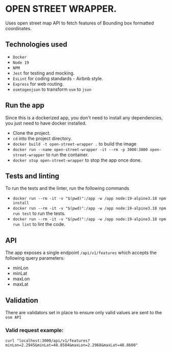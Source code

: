 # OPEN STREET WRAPPER.
Uses open street map API to fetch features of Bounding box formatted coordinates.

## Technologies used
- `Docker`
- `Node 19`
- `NPM`
- `Jest` for testing and mocking.
- `EsLint` for coding standards - Airbnb style.
- `Express` for web routing.
- `osmtogeojson` to transform `osm` to `json`

## Run the app
Since this is a dockerized app, you don't need to install any dependencies, you just need to have docker installed.

- Clone the project.
- `cd` into the project directory.
- `docker build -t open-street-wrapper .` to build the image
- `docker run --name open-street-wrapper -it --rm -p 3000:3000 open-street-wrapper` to run the container.
- `docker stop open-street-wrapper` to stop the app once done.

## Tests and linting
To run the tests and the linter, run the following commands
- `docker run --rm -it -v "$(pwd)":/app -w /app node:19-alpine3.18 npm install`
- `docker run --rm -it -v "$(pwd)":/app -w /app node:19-alpine3.18 npm run test` to run the tests.
- `docker run --rm -it -v "$(pwd)":/app -w /app node:19-alpine3.18 npm run lint` to lint the code.


## API
The app exposes a single endpoint `/api/v1/features` which accepts the following query parameters:
- minLon
- minLat
- maxLon
- maxLat

## Validation
There are validators set in place to ensure only valid values are sent to the `osm API`

### Valid request example:
`curl "localhost:3000/api/v1/features?minLon=2.2945&minLat=48.8584&maxLon=2.2968&maxLat=48.8600"`